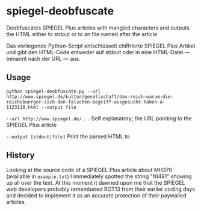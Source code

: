 # spiegel-deobfuscate
Deobfuscates SPIEGEL Plus articles with mangled characters and outputs the HTML either to stdout or to an file named after the article

Das vorliegende Python-Script entschlüsselt chiffrierte SPIEGEL Plus Artikel und gibt den HTML-Code entweder auf stdout oder in eine HTML-Datei — benannt nach der URL — aus.

## Usage
``python spiegel-deobfuscate.py --url http://www.spiegel.de/kultur/gesellschaft/das-reich-warum-die-reichsbuerger-sich-den-falschen-begriff-ausgesucht-haben-a-1123110.html --output file``

``--url http://www.spiegel.de/...`` Self explanatory; the URL pointing to the SPIEGEL Plus article

``--output [stdout|file]`` Print the parsed HTML to

## History
Looking at the source code of a SPIEGEL Plus article about MH370 (available in ``example.txt``) I immediately spotted the string "NI481" showing up all over the text. At this moment it dawned upon me that the SPIEGEL web developers probably remembered ROT13 from their earlier coding days and decided to implement it as an accurate protection of their paywalled articles.
